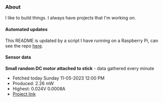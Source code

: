 ### About
I like to build things. I always have projects that I'm working on.

#### Automated updates
This README is updated by a script I have running on a Raspberry Pi, can see the repo [here](https://github.com/jdc-cunningham/raspi-git-repo-updater).

#### Sensor data


**Small random DC motor attached to stick** - data gathered every minute
- Fetched today Sunday 11-05-2023 12:00 PM
- Produced: 2.26 mW
- Highest: 0.024V 0.0008A
- [Project link](https://github.com/jdc-cunningham/turbine-raspi)